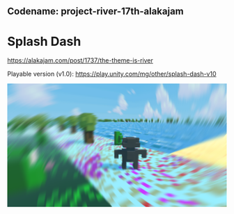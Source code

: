 ## Codename: project-river-17th-alakajam

# Splash Dash

https://alakajam.com/post/1737/the-theme-is-river

Playable version (v1.0): https://play.unity.com/mg/other/splash-dash-v10

![Cover photo](Assets/UI/cover.png "Cover photo")
